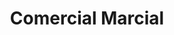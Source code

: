---
title: "Comercial Marcial"
url: /santo-domingo/comercial-marcial/
shop: tienda de variedades
---